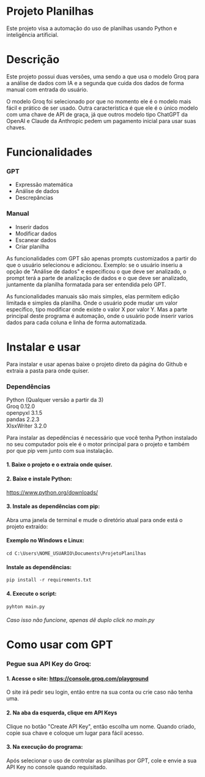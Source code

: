 # Projeto Planilhas
Este projeto visa a automação do uso de planilhas usando Python e inteligência artificial. 

# Descrição
Este projeto possui duas versões, uma sendo a que usa o modelo Groq para a análise de dados com IA e a segunda que cuida dos dados de forma manual com entrada do usuário.

O modelo Groq foi selecionado por que no momento ele é o modelo mais fácil e prático de ser usado. Outra característica é que ele é o único modelo com uma chave de API de graça, já que outros modelo tipo ChatGPT da OpenAI e Claude da Anthropic pedem um pagamento inicial para usar suas chaves.

# Funcionalidades

### GPT
- Expressão matemática
- Análise de dados
- Descrepâncias

### Manual
- Inserir dados
- Modificar dados
- Escanear dados
- Criar planilha

As funcionalidades com GPT são apenas prompts customizados a partir do que o usuário selecionou e adicionou. Exemplo: se o usuário inseriu a opção de "Análise de dados" e especificou o que deve ser analizado, o prompt terá a parte de analização de dados e o que deve ser analizado, juntamente da planilha formatada para ser entendida pelo GPT.

As funcionalidades manuais são mais simples, elas permitem edição limitada e simples da planilha. Onde o usuário pode mudar um valor específico, tipo modificar onde existe o valor X por valor Y. Mas a parte principal deste programa é automação, onde o usuário pode inserir varios dados para cada coluna e linha de forma automatizada.

# Instalar e usar
Para instalar e usar apenas baixe o projeto direto da página do Github e extraia a pasta para onde quiser. 

### Dependências
Python (Qualquer versão a partir da 3)<br>
Groq 0.12.0 <br>
openpyxl 3.1.5 <br>
pandas 2.2.3 <br>
XlsxWriter 3.2.0 <br>

Para instalar as depedências é necessário que você tenha Python instalado no seu computador pois ele é o motor principal para o projeto e também por que pip vem junto com sua instalação.


#### 1. Baixe o projeto e o extraia onde quiser.

#### 2. Baixe e instale Python:
 https://www.python.org/downloads/
 
#### 3. Instale as dependências com pip:
Abra uma janela de terminal e mude o diretório atual para onde está o projeto extraído:

#### Exemplo no Windows e Linux:
```cd C:\Users\NOME_USUARIO\Documents\ProjetoPlanilhas ```<br>

#### Instale as dependências:
```pip install -r requirements.txt ```

#### 4. Execute o script:
```pyhton main.py``` <br>

###### Caso isso não funcione, apenas dê duplo click no main.py

# Como usar com GPT

### Pegue sua API Key do Groq:
#### 1. Acesse o site: https://console.groq.com/playground <br>
O site irá pedir seu login, então entre na sua conta ou crie caso não tenha uma.

#### 2. Na aba da esquerda, clique em API Keys
Clique no botão "Create API Key", então escolha um nome. Quando criado, copie sua chave e coloque um lugar para fácil acesso.

#### 3. Na execução do programa:
Após selecionar o uso de controlar as planilhas por GPT, cole e envie a sua API Key no console quando requisitado.
